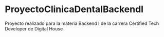 # ProyectoClinicaDentalBackendI

Proyecto realizado para la materia Backend I de la carrera Certified Tech Developer de Digital House
